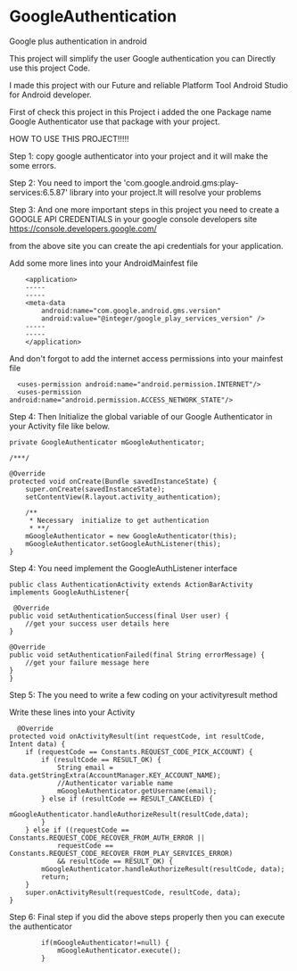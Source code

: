 GoogleAuthentication
====================

Google plus authentication in android


This project will simplify the user Google authentication you can Directly use this project Code.

I made this project with our Future and reliable Platform Tool Android Studio for Android developer.

First of check this project in this Project i added the one Package name Google Authenticator use that package with your project.

HOW TO USE THIS PROJECT!!!!!


Step 1: copy google authenticator into your project and it will make the some errors.

Step 2: You need to import the 'com.google.android.gms:play-services:6.5.87' library into your project.It will resolve your problems

Step 3: And one more important steps in this project you need to create a GOOGLE API CREDENTIALS in your google 
console developers site https://console.developers.google.com/  

from the above site you can create the api credentials for your application.

Add some more lines into your AndroidMainfest file

        <application>
        -----
        -----
        <meta-data
            android:name="com.google.android.gms.version"
            android:value="@integer/google_play_services_version" />
        -----
        -----
        </application>
        
And don't forgot to add the internet access permissions into your mainfest file

      <uses-permission android:name="android.permission.INTERNET"/>
      <uses-permission android:name="android.permission.ACCESS_NETWORK_STATE"/>

Step 4: Then Initialize the global variable of our Google Authenticator in your Activity file like below.

   
    private GoogleAuthenticator mGoogleAuthenticator;
   
    /***/
   
    @Override
    protected void onCreate(Bundle savedInstanceState) {
        super.onCreate(savedInstanceState);
        setContentView(R.layout.activity_authentication);

        /**
         * Necessary  initialize to get authentication
         * **/
        mGoogleAuthenticator = new GoogleAuthenticator(this);
        mGoogleAuthenticator.setGoogleAuthListener(this);
    }
    
    

Step 4: You need implement the GoogleAuthListener interface 
      
    public class AuthenticationActivity extends ActionBarActivity implements GoogleAuthListener{
    
     @Override
    public void setAuthenticationSuccess(final User user) {
        //get your success user details here
    }

    @Override
    public void setAuthenticationFailed(final String errorMessage) {
        //get your failure message here
    }
    }
    
Step 5: The you need to write a few coding on your activityresult method

Write these  lines into your Activity

      @Override
    protected void onActivityResult(int requestCode, int resultCode, Intent data) {
        if (requestCode == Constants.REQUEST_CODE_PICK_ACCOUNT) {
            if (resultCode == RESULT_OK) {
                String email = data.getStringExtra(AccountManager.KEY_ACCOUNT_NAME);
                //Authenticator variable name
                mGoogleAuthenticator.getUsername(email);
            } else if (resultCode == RESULT_CANCELED) {
                mGoogleAuthenticator.handleAuthorizeResult(resultCode,data);
            }
        } else if ((requestCode == Constants.REQUEST_CODE_RECOVER_FROM_AUTH_ERROR ||
                requestCode == Constants.REQUEST_CODE_RECOVER_FROM_PLAY_SERVICES_ERROR)
                && resultCode == RESULT_OK) {
            mGoogleAuthenticator.handleAuthorizeResult(resultCode, data);
            return;
        }
        super.onActivityResult(requestCode, resultCode, data);
    }

Step 6: Final step if you did the above steps properly then you can execute the authenticator 

            if(mGoogleAuthenticator!=null) {
                mGoogleAuthenticator.execute();
            }

  


